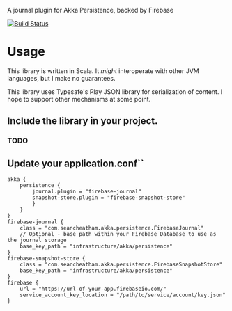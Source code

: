 A journal plugin for Akka Persistence, backed by Firebase

[![Build Status](https://travis-ci.org/SeanCheatham/akka-persistence-firebase.svg?branch=master)](https://travis-ci.org/SeanCheatham/akka-persistence-firebase)

# Usage
This library is written in Scala.  It _might_ interoperate with other JVM languages, but I make no guarantees.

This library uses Typesafe's Play JSON library for serialization of content.  I hope to support other mechanisms at some point.

## Include the library in your project.
### TODO

## Update your application.conf``
```
akka {
    persistence {
        journal.plugin = "firebase-journal"
        snapshot-store.plugin = "firebase-snapshot-store"
        }
    }
}
firebase-journal {
    class = "com.seancheatham.akka.persistence.FirebaseJournal"
    // Optional - base path within your Firebase Database to use as the journal storage
    base_key_path = "infrastructure/akka/persistence"
}
firebase-snapshot-store {
    class = "com.seancheatham.akka.persistence.FirebaseSnapshotStore"
    base_key_path = "infrastructure/akka/persistence"
}
firebase {
    url = "https://url-of-your-app.firebaseio.com/"
    service_account_key_location = "/path/to/service/account/key.json"
}
```